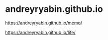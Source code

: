 # andreyryabin.github.io

https://andreyryabin.github.io/memo/

https://andreyryabin.github.io/life/
